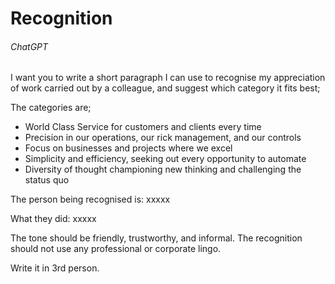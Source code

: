 # Recognition

###### ChatGPT

I want you to write a short paragraph I can use to recognise my appreciation of work carried out by a colleague, and suggest which category it fits best;

The categories are;
- World Class Service for customers and clients every time
- Precision in our operations, our rick management, and our controls
- Focus on businesses and projects where we excel
- Simplicity and efficiency, seeking out every opportunity to automate
- Diversity of thought championing new thinking and challenging the status quo

The person being recognised is: xxxxx

What they did: xxxxx

The tone should be friendly, trustworthy, and informal. The recognition should not use any professional or corporate lingo.

Write it in 3rd person.
